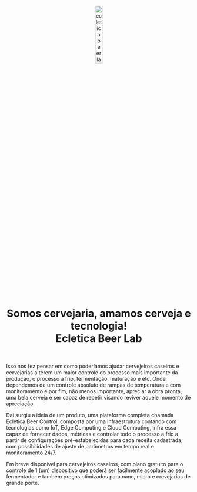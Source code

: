 <p align="center">
  <a href="https://ecletica.beer" target="_blank">
      <img width="20%" src="https://avatars.githubusercontent.com/u/64073807?s=200&v=4" alt="ecletica beer lab logo" />
  </a>
  <h1 align="center">Somos cervejaria, amamos cerveja e tecnologia! <br /> Ecletica Beer Lab</h1>
</p>

<br />

<p>
  Isso nos fez pensar em como poderíamos ajudar cervejeiros caseiros e cervejarias a terem um maior controle do processo
  mais importante da produção, o processo a frio, fermentação, maturação e etc. Onde dependemos de um controle absoluto de rampas de temperatura
  e com monitoramento e por fim, não menos importante, apreciar a obra pronta, uma bela cerveja e ser capaz de repetir visando reviver aquele momento de apreciação.
</p>

<p>
  Daí surgiu a ideia de um produto, uma plataforma completa chamada Ecletica Beer Control, composta por uma infraestrutura contando com tecnologias
  como IoT, Edge Computing e Cloud Computing, infra essa capaz de fornecer dados, métricas e controlar todo o processo a frio a partir de 
  configurações pré-estabelecidas para cada receita cadastrada, com possibilidades de ajuste de parâmetros em tempo real e monitoramento 24/7.
</p>

<p>
  Em breve disponível para cervejeiros caseiros, com plano gratuito para o controle de 1 (um) dispositivo que poderá ser facilmente acoplado
  ao seu fermentador e também preços otimizados para nano, micro e crevejarias de grande porte.
</p>

